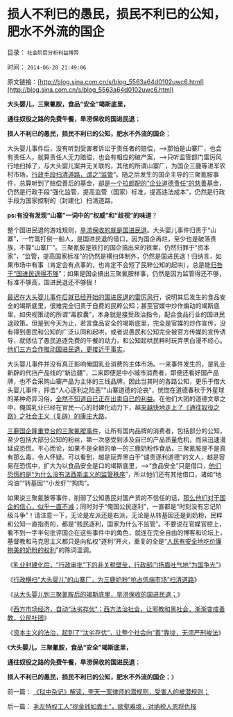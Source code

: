 # 损人不利已的愚民，损民不利已的公知，肥水不外流的国企

目录： `社会阶层分析利益博羿` 

时间： `2014-06-28 21:49:06` 

原文链接：[http://blog.sina.com.cn/s/blog_5563a64d0102uwc6.html](http://blog.sina.com.cn/s/blog_5563a64d0102uwc6.html)

**大头婴儿，三聚氰胺，食品“安全”竭斯底里，**

**通往奴役之路的免费午餐，旱涝保收的国进民退**；

**损人不利已的愚民，损民不利已的公知，肥水不外流的国企**；

大头婴儿事件后，没有听到受害者诉讼于责任者的赔偿，——>那怕是山寨厂，也会有责任人，就算责任人无力赔偿，也会有相应的破产案，——>只听监管部门雷厉风行地扫掉了，与大头婴儿案并无关联的，其他的所谓山寨厂，为国企三鹿等进军农村市场，[行政手段扫清道路，谓之“监管](../../../2014/6/23/从大头婴儿到三聚氰胺，俺国乳业封建化的前奏；.md)”。随之后发生的国企主导的三聚氰胺事件，总算听到了赔偿善后的基金，[却是一个拉郎配的“企业道德责任”的慈善基](../../../2014/6/18/三鹿事件善后，不可避免地封建化.md)金，仍然是行政手段“强化监管，提高监管（国家）标准，提高违法成本”，仍然是行政手段为国家控制的（封建化）扫清道路。

**ps:有没有发现“山寨”一词中的“权威”和“歧视”的味道**？

整个国进民退的游戏规则，[旱涝保收的就是国进民退](../../../2014/6/24/“监管”推动了从大头婴儿到三聚氰胺的国进民退，及惨案.md)。大头婴儿事件归责于“山寨”，一竹篙打倒一船人，是国进民退的借口，因为国企再烂，至少也是破落贵族，不算“山寨厂”。三聚氰胺是铁打的国企搞出来的铁案，仍然归罪于“资本家”，“监管，提高国家标准”的仍然是横扫体制外，仍然是国进民退！归纳言，如果市场中有事（肯定会有点事的，也肯定不会短了民粹公知的起哄），总是能[归咎于“国进民退得不够](../../../2013/11/28/“国进民退”不是为了逐利，独裁不是留恋利益.md)”；如果是国企搞出三聚氰胺样事，仍然是因为监管得还不够，标准不够高，国进民退还不够狠！

[最迟在大头婴儿事件后就已经开始的国进民退的雷厉风行](../../../2014/6/22/俺国乳业全面封建化后，一系列“为国争光”的逻辑后果.md)，说明其后发生的食品安全的竭斯底里，很难完全归责于自费的民粹公知；甚至官媒中炒作煽动的竭斯底里，如央视策动的所谓“毒胶囊”，本身就是接受政治指令，配合食品行业的国进民退政策。但是到今天为止，若言食品安全的竭斯底里，完全是官媒的炒作宣传，没有得到愚民和公知的广泛认同和起哄，或者说愚民和公知完全被官方传媒的宣传诱导，就低估了愚民追逐免费的午餐的动力，和公知起哄民粹时玩弄黑白漫不经心。[他们三方合作推动国进民退，更接近于事实](../../../2014/6/9/从三聚氰胺到竭斯底里，喉舌操纵着诡异的恶性循环.md)。

大头婴儿事件并没有真正影响俺国乳业消费的主体市场。一来事件发生的，是乳业新辟的代挡产品线的“新边疆”，二来即便是中小城市消费者，即便还看好国产品牌，也不会采购山寨产品为主体的三线品牌。因此当其时的各路公知，更乐于借大头婴儿事件，抨击“人心逐利之险恶”“山寨道德的沦丧”，恍惚在道德春秋于外星球的某种奇异习俗，[全然不知道自已正在出卖自已的利益](../../../2014/6/6/中国的乳业被民粹公知搞死的现代史.md)。在他们大团的道德文章之中，俺国乳业已经在官民一心的封建化动力下，越[来越快地走上了《通往奴役之路》之社会主义（复辟）的康庄大路](../../../2014/4/8/王丁棉同志借制造乳业衰亡，深情讲解“通往奴役之路”.md)。

[三鹿国企隆重登台的三聚氰胺事件](../../../2008/9/15/三鹿事件多层次危机处理中挖掘根源.md)，让所有国内品牌的消费者，包括部分的公知，至少包括大部分公知的粉丝，第一次感受到涉及自已的产品质量危机，而且迅速漫延成恐慌。平心而论，如果不是全额的单一的三鹿奶粉作食品，三聚氰胺是不是真有那么毒，令人怀疑。可以看到，越是玩弄黑白于“谴责逐利道德”的文人，越是容易在恐慌中，扩大为以食品安全是口的竭斯底里，——>“食品安全”只是借口，[他们恐慌的是“为什么没有法西斯主义的监管秩序](../../../2012/12/23/食品安全被成功炒作的地区都不适合民主.md)”，所以他们还有其他借口，诸如“地沟油”“转基因”“小龙虾”“狗肉”。

如果说三聚氰胺等事件，削弱了公知愚民对国产货的不信任的话，[那么他们对于国企的信心，似乎一直不减](http://darthvad.blog.163.com/blog/static/53399470200952112530387/)；同时对于“俺国公民逐利”，一直都是“时刻没有忘记阶级斗争”！请注意一下，无论是左派还是右派，无论是从转基因还是到奶粉，民粹和公知一直指责的，都是“贱民逐利，国家为什么不监管”。不要说在官媒官腔上，看不到一字半句批评国企在这些事件中的角色，就连在完全自由的博客和论坛上，基督教和马克思主义都只是向私权“逐利”开火，重复的全是“[人民有安全地吃价廉物美的奶粉的权利](../../../2012/3/14/《人权宣言》中的大政府观念和奴颜卑膝；.md)”的陈词滥调。

《[乳业封建化后，“行政审批”下的非关税壁垒，行政部门扬眉吐气地“为国争光”](../../../2014/6/22/俺国乳业全面封建化后，一系列“为国争光”的逻辑后果.md)》

《[行政横扫“大头婴儿”的山寨厂，为三鹿奶粉“抢占低端市场”扫清道路](../../../2014/6/23/从大头婴儿到三聚氰胺，俺国乳业封建化的前奏；.md)》

《[从大头婴儿到三聚氰胺后的竭斯底里，旱涝保收的国进民退；](../../../2014/6/24/“监管”推动了从大头婴儿到三聚氰胺的国进民退，及惨案.md)》

《[西方市场经济，自动“汰劣存优”；西方法治社会，让邪教和黑社会，渐渐变成善教，公民社团](../../../2014/6/25/为什么“洋人命贵，国民命贱”，必须“宁与洋人，勿与家奴”？.md)》

《[资本主义的法治，起到了“汰劣存优”，让整个社会向“善”靠拢，无须严刑峻法](../../../2014/6/26/资本主义的“逐利”缔造了空前善德的公民社会.md)》

《**大头婴儿，三聚氰胺，食品“安全”竭斯底里，**

**通往奴役之路的免费午餐，旱涝保收的国进民退**；

**损人不利已的愚民，损民不利已的公知，肥水不外流的国企**；》

前一篇： [《狱中杂记》解读，李天一案律师的潜规则，受害人的被潜规则；](../../../2014/7/2/《狱中杂记》解读，李天一案律师的潜规则，受害人的被潜规则；.md)

后一篇： [毛左特权工人“视金钱如粪土”，欲壑难填，对纳税人恩将仇报](../../../2014/6/11/毛左特权工人“视金钱如粪土”，欲壑难填，对纳税人恩将仇报.md)

